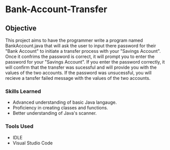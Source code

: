 # Bank-Account-Transfer
## Objective
This project aims to have the programmer write a program named BankAccount.java that will ask the user to input there password for their "Bank Account" to initiate a transfer process with your "Savings Account". Once it confrims the password is correct, it will prompt you to enter the password for your "Savings Account". If you enter the password correctly, it will confirm that the transfer was sucessful and will provide you with the values of the two accounts. If the password was unsucessful, you will recieve a tansfer failed message with the values of the two accounts.

### Skills Learned
- Advanced understanding of basic Java langauge.
- Proficiency in creating classes and functions.
- Better understanding of Java's scanner.
### Tools Used
- IDLE
- Visual Studio Code
